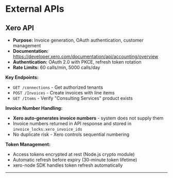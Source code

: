 # External APIs

## Xero API

- **Purpose:** Invoice generation, OAuth authentication, customer management
- **Documentation:** https://developer.xero.com/documentation/api/accounting/overview
- **Authentication:** OAuth 2.0 with PKCE, refresh token rotation
- **Rate Limits:** 60 calls/min, 5000 calls/day

**Key Endpoints:**
- `GET /connections` - Get authorized tenants
- `POST /Invoices` - Create invoices with line items
- `GET /Items` - Verify "Consulting Services" product exists

**Invoice Number Handling:**
- **Xero auto-generates invoice numbers** - system does not supply them
- Invoice numbers returned in API response and stored in `invoice_locks.xero_invoice_ids`
- No duplicate risk - Xero controls sequential numbering

**Token Management:**
- Access tokens encrypted at rest (Node.js crypto module)
- Automatic refresh before expiry (30-minute token lifetime)
- xero-node SDK handles token refresh automatically

---
